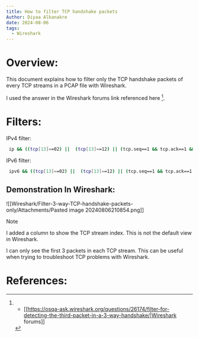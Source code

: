 ```yaml
---
title: How to filter TCP handshake packets
Author: Diyaa Alkanakre
date: 2024-08-06
tags:
  - Wireshark
---
```

# Overview:

This document explains how to filter only the TCP handshake packets of every TCP streams in a PCAP file with Wireshark.

I used the answer in the Wireshark forums link referenced here [^1].
# Filters:

IPv4 filter:

```bash
 ip && ((tcp[13]==02) ||  (tcp[13]==12) || (tcp.seq==1 && tcp.ack==1 && tcp.len==0 && tcp.window_size_scalefactor ge 0))
```

IPv6 filter:

```bash
 ipv6 && ((tcp[13]==02) ||  (tcp[13]==12) || (tcp.seq==1 && tcp.ack==1 && tcp.len==0 && tcp.window_size_scalefactor ge 0))
```

## Demonstration In Wireshark:

![[Wireshark/Filter-3-way-TCP-handshake-packets-only/Attachments/Pasted image 20240806210854.png]]

> [!note]
> I added a column to show the TCP stream index. This is not the default view in Wireshark.

I can only see the first 3 packets in each TCP stream. This can be useful when trying to troubleshoot TCP problems with Wireshark.

# References:

[^1]: - [[https://osqa-ask.wireshark.org/questions/26174/filter-for-detecting-the-third-packet-in-a-3-way-handshake/|Wireshark forums]]

